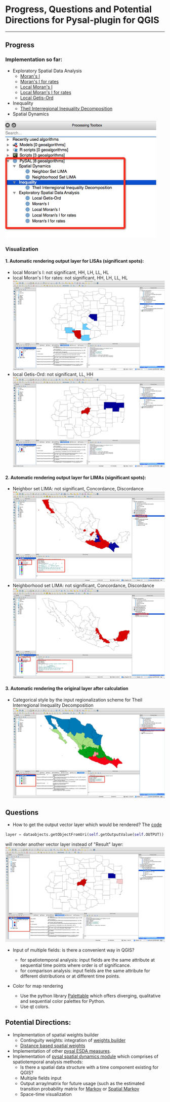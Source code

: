 # Progress, Questions and Potential Directions for Pysal-plugin for QGIS
-----------

## Progress

### Implementation so far:
* Exploratory Spatial Data Analysis
    * [Moran's I](https://github.com/weikang9009/processing_pysal/blob/integrate/moran.py) 
    * [Moran's I for rates](https://github.com/weikang9009/processing_pysal/blob/integrate/moranrate.py)
    * [Local Moran's I](https://github.com/weikang9009/processing_pysal/blob/integrate/moranlocal.py)
    * [Local Moran's I for rates](https://github.com/weikang9009/processing_pysal/blob/integrate/moranlocal.py)
    * [Local Getis-Ord](https://github.com/weikang9009/processing_pysal/blob/integrate/moranlocal.py)
* Inequality 
    * [Theil Interregional Inequality Decomposition](https://github.com/weikang9009/processing_pysal/blob/integrate/dtheil.py)
* Spatial Dynamics


![sofar](png/sofar_9-25-26.png)

### Visualization

#### 1. Automatic rendering output layer for LISAs (significant spots):
* local Moran's I: not significant, HH, LH, LL, HL
* local Moran's I for rates: not significant, HH, LH, LL, HL ![local_rate](png/local_rate.png)
* local Getis-Ord: not significant, LL, HH ![local_G](png/local_G.png)

#### 2. Automatic rendering output layer for LIMAs (significant spots):
* Neighbor set LIMA: not significant, Concordance, Discordance ![LIMA](png/lima.png)
* Neighborhood set LIMA: not significant, Concordance, Discordance ![local_rate](png/lima_hood.png)


#### 3. Automatic rendering the original layer after calculation
* Categorical style by the input regionalization scheme for Theil Interregional Inequality Decomposition ![theil_region](png/theil_region.png)

## Questions

* How to get the output vector layer which would be rendered? The [code](https://github.com/weikang9009/processing_pysal/blob/integrate/moranlocal.py#L109)

```python
layer = dataobjects.getObjectFromUri(self.getOutputValue(self.OUTPUT))
```
will render another vector layer instead of "Result" layer:
![output_layer](png/output_layer.png)


* Input of multiple fields: is there a convenient way in QGIS?
    * for spatiotemporal analysis: input fields are the same attribute at sequential time points where order is of significance.
    * for comparison analysis: input fields are the same attribute for different distributions or at different time points.
    
* Color for map rendering
    * Use the python library [Palettable](https://jiffyclub.github.io/palettable/) which offers diverging, qualitative and sequential color palettes for Python.
    * Use qt colors.
    
    
## Potential Directions:

* Implementation of spatial weights builder
    * Continguity weights: integration of [weights builder](https://github.com/sjsrey/QGIS-Processing-tools/blob/master/2.6/scripts/weights_builder.py)
    * [Distance based spatial weights](https://github.com/pysal/pysal/blob/master/pysal/weights/Distance.py)
* Implementation of other [pysal ESDA measures](https://github.com/pysal/pysal/tree/master/pysal/esda).
* Implementation of [pysal spatial dynamics module](https://github.com/pysal/pysal/tree/master/pysal/spatial_dynamics) which comprises of spatiotemporal analysis methods:
    * Is there a spatial data structure with a time component existing for QGIS? 
    * Multiple fields input
    * Output array/matrix for future usage (such as the estimated transition probability matrix for [Markov](https://github.com/pysal/pysal/blob/master/pysal/spatial_dynamics/markov.py#L64) 
    or [Spatial Markov](https://github.com/pysal/pysal/blob/master/pysal/spatial_dynamics/markov.py#L214)
    * Space-time visualization
